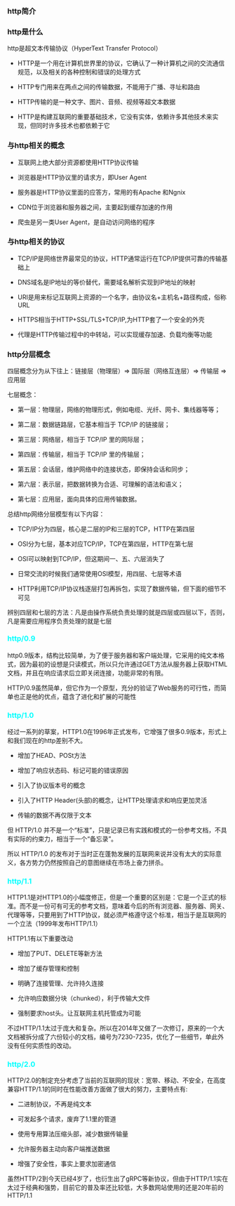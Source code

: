 ### http简介


### http是什么

http是超文本传输协议（HyperText Transfer Protocol）

* HTTP是一个用在计算机世界里的协议，它确认了一种计算机之间的交流通信规范，以及相关的各种控制和错误的处理方式

* HTTP专门用来在两点之间的传输数据，不能用于广播、寻址和路由

* HTTP传输的是一种文字、图片、音频、视频等超文本数据

* HTTP是构建互联网的重要基础技术，它没有实体，依赖许多其他技术来实现，但同时许多技术也都依赖于它



### 与http相关的概念

* 互联网上绝大部分资源都使用HTTP协议传输

* 浏览器是HTTP协议里的请求方，即User Agent

* 服务器是HTTP协议里面的应答方，常用的有Apache 和Ngnix

* CDN位于浏览器和服务器之间，主要起到缓存加速的作用

* 爬虫是另一类User Agent，是自动访问网络的程序


### 与http相关的协议

* TCP/IP是网络世界最常见的协议，HTTP通常运行在TCP/IP提供可靠的传输基础上

* DNS域名是IP地址的等价替代，需要域名解析实现到IP地址的映射

* URI是用来标记互联网上资源的一个名字，由协议名+主机名+路径构成，俗称URL

* HTTPS相当于HTTP+SSL/TLS+TCP/IP,为HTTP套了一个安全的外壳

* 代理是HTTP传输过程中的中转站，可以实现缓存加速、负载均衡等功能


### http分层概念

四层概念分为从下往上：链接层（物理层）=> 国际层（网络互连层）=> 传输层 => 应用层

七层概念：

* 第一层：物理层，网络的物理形式，例如电缆、光纤、网卡、集线器等等；

* 第二层：数据链路层，它基本相当于 TCP/IP 的链接层；

* 第三层：网络层，相当于 TCP/IP 里的网际层；

* 第四层：传输层，相当于 TCP/IP 里的传输层；

* 第五层：会话层，维护网络中的连接状态，即保持会话和同步；

* 第六层：表示层，把数据转换为合适、可理解的语法和语义；

* 第七层：应用层，面向具体的应用传输数据。

总结http网络分层模型有以下内容：

* TCP/IP分为四层，核心是二层的IP和三层的TCP，HTTP在第四层

* OSI分为七层，基本对应TCP/IP，TCP在第四层，HTTP在第七层

* OSI可以映射到TCP/IP，但这期间一、五、六层消失了

* 日常交流的时候我们通常使用OSI模型，用四层、七层等术语

* HTTP利用TCP/IP协议栈逐层打包再拆包，实现了数据传输，但下面的细节不可见

辨别四层和七层的方法：凡是由操作系统负责处理的就是四层或四层以下，否则，凡是需要应用程序负责处理的就是七层


#### <font color=#00ffff size=3>http/0.9</font>

http0.9版本，结构比较简单，为了便于服务器和客户端处理，它采用的纯文本格式，因为最初的设想是只读模式，所以只允许通过GET方法从服务器上获取HTML文档，并且在响应请求后立即关闭连接，功能非常的有限。

HTTP/0.9虽然简单，但它作为一个原型，充分的验证了Web服务的可行性，而简单也正是他的优点，蕴含了进化和扩展的可能性


### <font color=#00ffff size=3>http/1.0</font>

经过一系列的草案，HTTP1.0在1996年正式发布，它增强了很多0.9版本，形式上和我们现在的http差别不大。

* 增加了HEAD、POSt方法

* 增加了响应状态码、标记可能的错误原因

* 引入了协议版本号的概念

* 引入了HTTP Header(头部)的概念，让HTTP处理请求和响应更加灵活

* 传输的数据不再仅限于文本

但 HTTP/1.0 并不是一个“标准”，只是记录已有实践和模式的一份参考文档，不具有实际的约束力，相当于一个“备忘录”。

所以 HTTP/1.0 的发布对于当时正在蓬勃发展的互联网来说并没有太大的实际意义，各方势力仍然按照自己的意图继续在市场上奋力拼杀。

### <font color=#00ffff size=3>http/1.1</font>

HTTP1.1是对HTTP1.0的小幅度修正，但是一个重要的区别是：它是一个正式的标准。而不是一份可有可无的参考文档，意味着今后的所有浏览器、服务器、网关、代理等等，只要用到了HTTP协议，就必须严格遵守这个标准，相当于是互联网的一个立法（1999年发布HTTP/1.1）

HTTP1.1有以下重要改动

* 增加了PUT、DELETE等新方法

* 增加了缓存管理和控制

* 明确了连接管理、允许持久连接

* 允许响应数据分块（chunked），利于传输大文件

* 强制要求host头。让互联网主机托管成为可能

不过HTTP/1.1太过于庞大和复杂。所以在2014年又做了一次修订，原来的一个大文档被拆分成了六份较小的文档，编号为7230-7235，优化了一些细节，单此外没有任何实质性的改动。


### <font color=#00ffff size=3>http/2.0</font>

HTTP/2.0的制定充分考虑了当前的互联网的现状：宽带、移动、不安全，在高度兼容HTTP/1.1的同时在性能改善方面做了很大的努力，主要特点有:

* 二进制协议，不再是纯文本

* 可发起多个请求，废弃了1.1里的管道

* 使用专用算法压缩头部，减少数据传输量

* 允许服务器主动向客户端推送数据

* 增强了安全性，事实上要求加密通信

虽然HTTP/2到今天已经4岁了，也衍生出了gRPC等新协议，但由于HTTP/1.1实在太过于经典和强势，目前它的普及率还比较低，大多数网站使用的还是20年前的HTTP/1.1